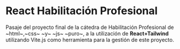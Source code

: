 # React Habilitación Profesional 

Pasaje del proyecto final de la cátedra de Habilitación Profesional de ~html~,~css~ ~y~ ~js~ ~puro~, a la utilización de **React+Tailwind** utilizando Vite.js como herramienta para la gestión de este proyecto.

